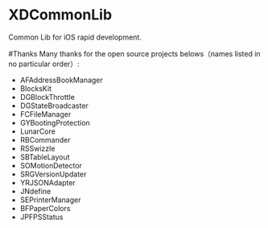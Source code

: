 # XDCommonLib
Common Lib for iOS rapid development.


#Thanks 
Many thanks for the open source projects belows（names listed in no particular order）:

- AFAddressBookManager
- BlocksKit
- DGBlockThrottle
- DGStateBroadcaster
- FCFileManager
- GYBootingProtection
- LunarCore
- RBCommander
- RSSwizzle
- SBTableLayout
- SOMotionDetector
- SRGVersionUpdater
- YRJSONAdapter 
- JNdefine
- SEPrinterManager
- BFPaperColors
- JPFPSStatus




